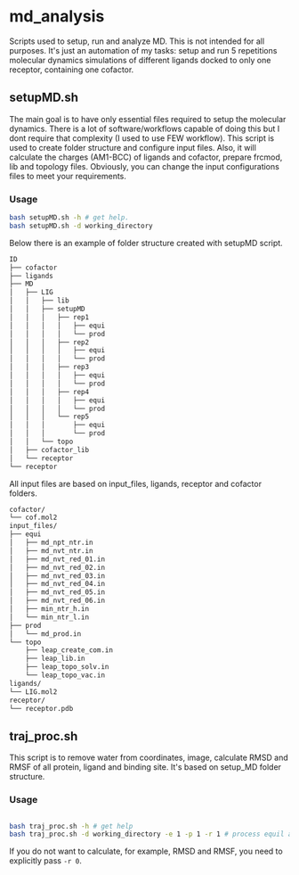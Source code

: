 # md_analysis
Scripts used to setup, run and analyze MD. This is not intended for all purposes. It's just an automation of my tasks: setup and run  5 repetitions molecular dynamics simulations of different ligands docked to only one receptor, containing one cofactor.
## setupMD.sh
The main goal is to have only essential files required to setup the molecular dynamics. There is a lot of software/workflows capable of doing this but I dont require that complexity (I used to use FEW workflow).
This script is used to create folder structure and configure input files. Also, it will calculate the charges (AM1-BCC) of ligands and cofactor, prepare frcmod, lib and topology files.
Obviously, you can change the input configurations files to meet your requirements.
### Usage
```bash
bash setupMD.sh -h # get help.
bash setupMD.sh -d working_directory 
```
Below there is an example of folder structure created with setupMD script.
```bash
ID
├── cofactor
├── ligands
├── MD
│   ├── LIG
│   │   ├── lib
│   │   ├── setupMD
│   │   │   ├── rep1
│   │   │   │   ├── equi
│   │   │   │   └── prod
│   │   │   ├── rep2
│   │   │   │   ├── equi
│   │   │   │   └── prod
│   │   │   ├── rep3
│   │   │   │   ├── equi
│   │   │   │   └── prod
│   │   │   ├── rep4
│   │   │   │   ├── equi
│   │   │   │   └── prod
│   │   │   └── rep5
│   │   │       ├── equi
│   │   │       └── prod
│   │   └── topo
│   ├── cofactor_lib
│   └── receptor
└── receptor
```
All input files are based on input_files, ligands, receptor and cofactor folders.
```bash
cofactor/
└── cof.mol2
input_files/
├── equi
│   ├── md_npt_ntr.in
│   ├── md_nvt_ntr.in
│   ├── md_nvt_red_01.in
│   ├── md_nvt_red_02.in
│   ├── md_nvt_red_03.in
│   ├── md_nvt_red_04.in
│   ├── md_nvt_red_05.in
│   ├── md_nvt_red_06.in
│   ├── min_ntr_h.in
│   └── min_ntr_l.in
├── prod
│   └── md_prod.in
└── topo
    ├── leap_create_com.in
    ├── leap_lib.in
    ├── leap_topo_solv.in
    └── leap_topo_vac.in
ligands/
└── LIG.mol2
receptor/
└── receptor.pdb
```
## traj_proc.sh
This script is to remove water from coordinates, image, calculate RMSD and RMSF of all protein, ligand and binding site.
It's based on setup_MD folder structure.
### Usage
```bash

bash traj_proc.sh -h # get help
bash traj_proc.sh -d working_directory -e 1 -p 1 -r 1 # process equil and prod phase. Also, calculate RMSD/F
```
If you do not want to calculate, for example, RMSD and RMSF, you need to explicitly pass `-r 0`.
## 
